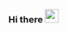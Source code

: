 ### Hi there  <img src="https://media.giphy.com/media/hvRJCLFzcasrR4ia7z/giphy.gif" width="25px"> 

